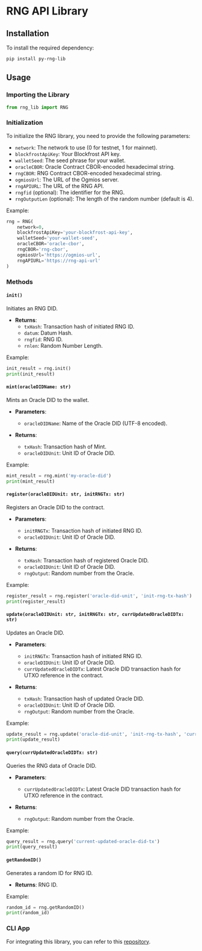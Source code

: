 # RNG API Library

## Installation

To install the required dependency:

```sh
pip install py-rng-lib
```

## Usage

### Importing the Library

```python
from rng_lib import RNG
```

### Initialization

To initialize the RNG library, you need to provide the following parameters:

- `network`: The network to use (0 for testnet, 1 for mainnet).
- `blockfrostApiKey`: Your Blockfrost API key.
- `walletSeed`: The seed phrase for your wallet.
- `oracleCBOR`: Oracle Contract CBOR-encoded hexadecimal string.
- `rngCBOR`: RNG Contract CBOR-encoded hexadecimal string.
- `ogmiosUrl`: The URL of the Ogmios server.
- `rngAPIURL`: The URL of the RNG API.
- `rngfid` (optional): The identifier for the RNG.
- `rngOutputLen` (optional): The length of the random number (default is 4).

Example:

```python
rng = RNG(
    network=0,
    blockfrostApiKey='your-blockfrost-api-key',
    walletSeed='your-wallet-seed',
    oracleCBOR='oracle-cbor',
    rngCBOR='rng-cbor',
    ogmiosUrl='https://ogmios-url',
    rngAPIURL='https://rng-api-url'
)
```

### Methods

#### `init()`

Initiates an RNG DID.

- **Returns**:
  - `txHash`: Transaction hash of initiated RNG ID.
  - `datum`: Datum Hash.
  - `rngfid`: RNG ID.
  - `rnlen`: Random Number Length.

Example:

```python
init_result = rng.init()
print(init_result)
```

#### `mint(oracleDIDName: str)`

Mints an Oracle DID to the wallet.

- **Parameters**:

  - `oracleDIDName`: Name of the Oracle DID (UTF-8 encoded).

- **Returns**:
  - `txHash`: Transaction hash of Mint.
  - `oracleDIDUnit`: Unit ID of Oracle DID.

Example:

```python
mint_result = rng.mint('my-oracle-did')
print(mint_result)
```

#### `register(oracleDIDUnit: str, initRNGTx: str)`

Registers an Oracle DID to the contract.

- **Parameters**:

  - `initRNGTx`: Transaction hash of initiated RNG ID.
  - `oracleDIDUnit`: Unit ID of Oracle DID.

- **Returns**:
  - `txHash`: Transaction hash of registered Oracle DID.
  - `oracleDIDUnit`: Unit ID of Oracle DID.
  - `rngOutput`: Random number from the Oracle.

Example:

```python
register_result = rng.register('oracle-did-unit', 'init-rng-tx-hash')
print(register_result)
```

#### `update(oracleDIDUnit: str, initRNGTx: str, currUpdatedOracleDIDTx: str)`

Updates an Oracle DID.

- **Parameters**:

  - `initRNGTx`: Transaction hash of initiated RNG ID.
  - `oracleDIDUnit`: Unit ID of Oracle DID.
  - `currUpdatedOracleDIDTx`: Latest Oracle DID transaction hash for UTXO reference in the contract.

- **Returns**:
  - `txHash`: Transaction hash of updated Oracle DID.
  - `oracleDIDUnit`: Unit ID of Oracle DID.
  - `rngOutput`: Random number from the Oracle.

Example:

```python
update_result = rng.update('oracle-did-unit', 'init-rng-tx-hash', 'current-updated-oracle-did-tx')
print(update_result)
```

#### `query(currUpdatedOracleDIDTx: str)`

Queries the RNG data of Oracle DID.

- **Parameters**:

  - `currUpdatedOracleDIDTx`: Latest Oracle DID transaction hash for UTXO reference in the contract.

- **Returns**:
  - `rngOutput`: Random number from the Oracle.

Example:

```python
query_result = rng.query('current-updated-oracle-did-tx')
print(query_result)
```

#### `getRandomID()`

Generates a random ID for RNG ID.

- **Returns**: RNG ID.

Example:

```python
random_id = rng.getRandomID()
print(random_id)
```

### CLI App

For integrating this library, you can refer to this [repository](https://github.com/Nucastio/rng-py-cli).
